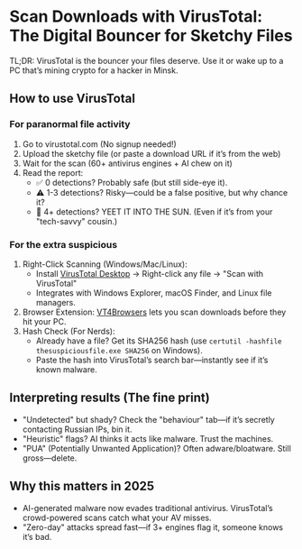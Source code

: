 # Scan Downloads with VirusTotal: The Digital Bouncer for Sketchy Files

TL;DR: VirusTotal is the bouncer your files deserve. Use it or wake up to a PC that’s mining crypto for a hacker in Minsk.

## How to use VirusTotal

### For paranormal file activity

1. Go to virustotal.com (No signup needed!)
2. Upload the sketchy file (or paste a download URL if it’s from the web)
3. Wait for the scan (60+ antivirus engines + AI chew on it)
4. Read the report:
   * ✅ 0 detections? Probably safe (but still side-eye it).
   * ⚠️ 1-3 detections? Risky—could be a false positive, but why chance it?
   * 🚨 4+ detections? YEET IT INTO THE SUN. (Even if it’s from your "tech-savvy" cousin.)

### For the extra suspicious

1. Right-Click Scanning (Windows/Mac/Linux):
   * Install [VirusTotal Desktop](https://docs.virustotal.com/docs/desktop-apps) → Right-click any file → "Scan with VirusTotal"
   * Integrates with Windows Explorer, macOS Finder, and Linux file managers.
2. Browser Extension: [VT4Browsers](https://blog.virustotal.com/2022/03/vt4browsers-any-indicator-every-detail.html) lets you scan downloads before they hit your PC.
3. Hash Check (For Nerds):
   * Already have a file? Get its SHA256 hash (use `certutil -hashfile thesuspiciousfile.exe SHA256` on Windows).
   * Paste the hash into VirusTotal’s search bar—instantly see if it’s known malware.

## Interpreting results (The fine print)

* "Undetected" but shady? Check the "behaviour" tab—if it’s secretly contacting Russian IPs, bin it.
* "Heuristic" flags? AI thinks it acts like malware. Trust the machines.
* "PUA" (Potentially Unwanted Application)? Often adware/bloatware. Still gross—delete.

## Why this matters in 2025

* AI-generated malware now evades traditional antivirus. VirusTotal’s crowd-powered scans catch what your AV misses.
* "Zero-day" attacks spread fast—if 3+ engines flag it, someone knows it’s bad.
